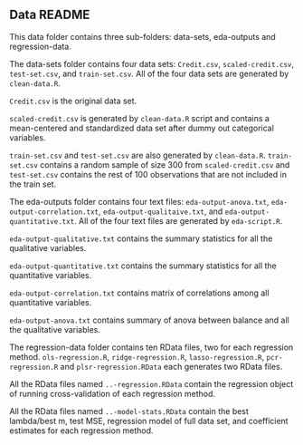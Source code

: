 ## Data README

This data folder contains three sub-folders: data-sets, eda-outputs and regression-data.

The data-sets folder contains four data sets: `Credit.csv`, `scaled-credit.csv`, `test-set.csv`, and `train-set.csv`. All of the four data sets are generated by `clean-data.R`.

   `Credit.csv` is the original data set.
   
   `scaled-credit.csv` is generated by `clean-data.R` script and contains a mean-centered and standardized data set after dummy out categorical variables.
	
   `train-set.csv` and `test-set.csv` are also generated by `clean-data.R`. `train-set.csv` contains a random sample of size 300 from `scaled-credit.csv` and `test-set.csv` contains the rest of 100 observations that are not included in the train set.

The eda-outputs folder contains four text files: `eda-output-anova.txt`, `eda-output-correlation.txt`, `eda-output-qualitaive.txt`, and `eda-output-quantitative.txt`. All of the four text files are generated by `eda-script.R`.

   `eda-output-qualitative.txt` contains the summary statistics for all the qualitative variables.

   `eda-output-quantitative.txt` contains the summary statistics for all the quantitative variables.
	
   `eda-output-correlation.txt` contains matrix of correlations among all quantitative variables.

   `eda-output-anova.txt` contains summary of anova between balance and all the qualitative variables.

The regression-data folder contains ten RData files, two for each regression method. `ols-regression.R`, `ridge-regression.R`, `lasso-regression.R`, `pcr-regression.R` and `plsr-regression.RData` each generates two RData files. 

   All the RData files named `..-regression.RData` contain the regression object of running cross-validation of each regression method.

   All the RData files named `..-model-stats.RData` contain the best lambda/best m, test MSE, regression model of full data set, and coefficient estimates for each regression method.  
  
